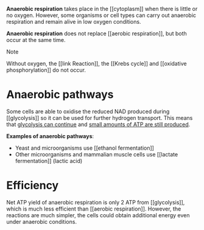 **Anaerobic respiration** takes place in the [[cytoplasm]] when there is little or no oxygen. However, some organisms or cell types can carry out anaerobic respiration and remain alive in low oxygen conditions.

**Anaerobic respiration** does not replace [[aerobic respiration]], but both occur at the same time. 

> [!note]
> Without oxygen, the [[link Reaction]], the [[Krebs cycle]] and [[oxidative phosphorylation]] do not occur.

# Anaerobic pathways
Some cells are able to oxidise the reduced NAD produced during [[glycolysis]] so it can be used for further hydrogen transport. This means that <u>glycolysis can continue</u> and <u>small amounts of ATP are still produced</u>.

**Examples of anaerobic pathways**:
- Yeast and microorganisms use [[ethanol fermentation]]
- Other microorganisms and mammalian muscle cells use [[lactate fermentation]] (lactic acid)

# Efficiency
Net ATP yield of anaerobic respiration is only 2 ATP from [[glycolysis]], which is much less efficient than [[aerobic respiration]]. However, the reactions are much simpler, the cells could obtain additional energy even under anaerobic conditions.
